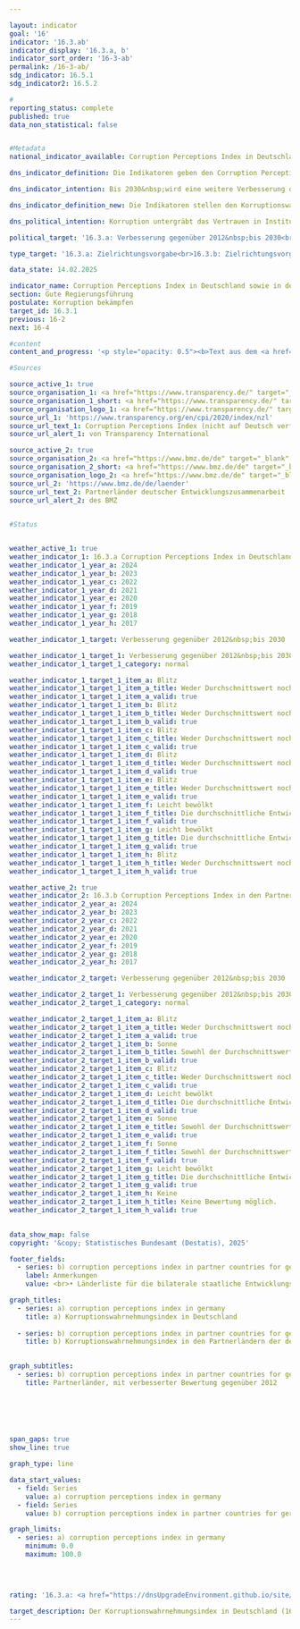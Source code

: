```yaml
---

layout: indicator        
goal: '16'        
indicator: '16.3.ab'        
indicator_display: '16.3.a, b'        
indicator_sort_order: '16-3-ab'        
permalink: /16-3-ab/        
sdg_indicator: 16.5.1
sdg_indicator2: 16.5.2        

#
reporting_status: complete        
published: true        
data_non_statistical: false        


#Metadata        
national_indicator_available: Corruption Perceptions Index in Deutschland sowie in den Partnerländern der deutschen Entwicklungszusammenarbeit        

dns_indicator_definition: Die Indikatoren geben den Corruption Perception Index (<abbr title="Corruption Perception Index (Korruptionswahrnehmungsindex)" tabindex="0">CPI</abbr>) von Transparency International für Deutschland (16.3.a) sowie die Anzahl der Partnerländer der deutschen Entwicklungszusammenarbeit, deren <abbr title="Corruption Perception Index (Korruptionswahrnehmungsindex)" tabindex="0">CPI</abbr> sich im Vergleich zum Jahr 2012&nbsp;verbessert hat (16.3.b), wieder. Der <abbr title="Corruption Perception Index (Korruptionswahrnehmungsindex)" tabindex="0">CPI</abbr> misst, wie stark Korruption im öffentlichen Sektor in einem Land wahrgenommen wird.        

dns_indicator_intention: Bis 2030&nbsp;wird eine weitere Verbesserung des Corruption Perceptions Index (<abbr title="Corruption Perception Index (Korruptionswahrnehmungsindex)" tabindex="0">CPI</abbr>) für Deutschland angestrebt. Zudem soll sich auch der <abbr title="Corruption Perception Index (Korruptionswahrnehmungsindex)" tabindex="0">CPI</abbr> der Mehrzahl der Partnerländer der deutschen Entwicklungszusammenarbeit verbessern. Basisjahr ist dabei jeweils das Jahr 2012.        

dns_indicator_definition_new: Die Indikatoren stellen den Korruptionswahrnehmungsindex (Corruption Perceptions Index, <abbr title="Corruption Perception Index (Korruptionswahrnehmungsindex)" tabindex="0">CPI</abbr>) von Transparency International für Deutschland (16.3.a) sowie die Anzahl der Partnerländer der deutschen Entwicklungszusammenarbeit, deren <abbr title="Corruption Perception Index (Korruptionswahrnehmungsindex)" tabindex="0">CPI</abbr> sich im Vergleich zum Jahr 2012&nbsp;verbessert hat (16.3.b), dar. Der <abbr title="Corruption Perception Index (Korruptionswahrnehmungsindex)" tabindex="0">CPI</abbr> misst, wie stark Korruption im öffentlichen Sektor in einem Land wahrgenommen wird.        

dns_political_intention: Korruption untergräbt das Vertrauen in Institutionen sowie politische Maßnahmen zur Steigerung der Nachhaltigkeit und behindert soziale Gerechtigkeit. Ein niedriger Korruptionsgrad fördert hingegen eine transparente Regierungsführung, effiziente Ressourcennutzung und stabile wirtschaftliche Rahmenbedingungen. Korruption soll daher sowohl in Deutschland, als auch in den Partnerländern der deutschen Entwicklungszusammenarbeit bekämpft werden.        

political_target: '16.3.a: Verbesserung gegenüber 2012&nbsp;bis 2030<br>16.3.b: Verbesserung gegenüber 2012&nbsp;bis 2030'        

type_target: '16.3.a: Zielrichtungsvorgabe<br>16.3.b: Zielrichtungsvorgabe'        

data_state: 14.02.2025        

indicator_name: Corruption Perceptions Index in Deutschland sowie in den Partnerländern der deutschen Entwicklungszusammenarbeit        
section: Gute Regierungsführung        
postulate: Korruption bekämpfen        
target_id: 16.3.1        
previous: 16-2        
next: 16-4        

#content         
content_and_progress: '<p style="opacity: 0.5"><b>Text aus dem <a href="https://dns-indikatoren.de/assets/Publikationen/Indikatorenberichte/2022.pdf">Indikatorenbericht 2022&nbsp;- Stand 31.10.2022</a></b><br><br>Die Studie zum Corruption Perceptions Index (<abbr title="Corruption Perception Index (Korruptionswahrnehmungsindex)" tabindex="0">CPI</abbr>) von Transparency International ist die die meisten Länder umfassende Übersichtsstudie zur wahrgenommenen Korruption im öffentlichen Sektor. Bei dem <abbr title="Corruption Perception Index (Korruptionswahrnehmungsindex)" tabindex="0">CPI</abbr> handelt es sich um einen Kompositindikator, der je Land unterschiedliche Experten- sowie Unternehmensbefragungen zur Wahrnehmung von Korruption im öffentlichen Sektor zusammenführt. Abhängig von den jeweiligen Befragungen können dabei unterschiedliche Verständnisse von Korruption zugrunde liegen. Die Ergebnisse dieser Befragungen können auch von den Kenntnissen des Wertes des <abbr title="Corruption Perception Index (Korruptionswahrnehmungsindex)" tabindex="0">CPI</abbr> oder anderer ihm zugrunde liegender Teilstudien der vorherigen Jahre selbst beeinflusst werden. Zudem wechseln die Quellen für die Berechnung des <abbr title="Corruption Perception Index (Korruptionswahrnehmungsindex)" tabindex="0">CPI</abbr> im Zeitablauf. In den Index werden Länder mit einbezogen, zu denen mindestens drei ausgewählte Befragungen vorliegen. Das Joint Research Centre (<abbr title="Joint Research Centre (Gemeinsame Forschungsstelle)" tabindex="0">JRC</abbr>) der Europäischen Kommission weist in seiner Analyse des <abbr title="Corruption Perception Index (Korruptionswahrnehmungsindex)" tabindex="0">CPI</abbr> darauf hin, dass bei der Interpretation der Ergebnisse die jeweilige statistische Signifikanz der Veränderung mitbetrachtet werden sollte und selbst bei statistisch signifikanten Unterschieden die Ergebnisse dieses Indikators mit Vorsicht zu interpretieren seien. Seine Vergleichbarkeit ist somit sowohl über die Zeit als auch zwischen den Ländern stark eingeschränkt.<br><br>Deutschland hat sich im Vergleich von 79&nbsp;Punkten im Jahr 2012&nbsp;auf 80&nbsp;Punkte im Jahr 2021&nbsp;verbessert. Dieser Wert hat sich gegenüber 2017&nbsp;um einen Punkt verschlechtert, sodass Deutschland auf dem zehnten Platz des Rankings steht. Dabei ist diese Veränderung gegenüber 2012&nbsp;nicht als statistisch signifikant (bei einem Signifikanzniveau von 5&nbsp;%) anzusehen.<br><br>Auch das Statistische Bundesamt erhebt im Rahmen der Zufriedenheitsbefragung zu behördlichen Dienstleistungen Daten zum Thema Korruption. Nach dieser Befragung hatten im Jahr 2021&nbsp;3,9&nbsp;% der Bevölkerung während ihres Kontakts mit öffentlichen Einrichtungen den Eindruck, dass Beschäftigte des öffentlichen Dienstes bestechlich wären. Bei der entsprechenden Umfrage unter Unternehmen hatten 4,0&nbsp;% der Unternehmen diesen Eindruck.<br><br>Die Polizeiliche Kriminalstatistik (<abbr title="Polizeiliche Kriminalstatistik" tabindex="0">PKS</abbr>) erfasst alle der Polizei bekannt gewordenen strafrechtlichen Sachverhalte. Im Jahr 2021&nbsp;wurden 712&nbsp;Fälle von Vorteilsannahme, Vorteilsgewährung sowie Bestechlichkeit und Bestechung im öffentlichen Sektor erfasst. Zudem werden in der <abbr title="Polizeiliche Kriminalstatistik" tabindex="0">PKS</abbr> auch Fälle von Bestechlichkeit und Bestechung im geschäftlichen Verkehr sowie sogenannte Begleitdelikte der Korruption wie zum Beispiel Betrugs- und Untreuehandlungen, Urkundenfälschung, wettbewerbsbeschränkende Absprachen bei Ausschreibungen, Strafvereitelung, Falschbeurkundung im Amt und Verletzung des Dienstgeheimnisses ausgewiesen.<br><br>In Bezug auf die deutsche Entwicklungszusammenarbeit haben sich im Jahr 2021&nbsp;im Vergleich zum Jahr 2012&nbsp;insgesamt 48&nbsp;der 87&nbsp;durch den <abbr title="Corruption Perception Index (Korruptionswahrnehmungsindex)" tabindex="0">CPI</abbr> bewerteten Partnerländer verbessert. Die Anzahl der sich positiv entwickelnden Partnerländer ist im betrachteten Zeitraum bis 2016&nbsp;jedes Jahr gestiegen. Im Jahr 2018&nbsp;ist die Anzahl leicht zurückgegangen und stieg in den Folgejahren wieder an. Eine statistisch signifikante Verbesserung (bei einem Signifikanzniveau von 5&nbsp;%) wiesen in 2021&nbsp;gegenüber 2012&nbsp;31&nbsp;Partnerländer der deutschen Entwicklungszusammenarbeit auf, im Vergleich dazu waren es 2014&nbsp;sechs Partnerländer.</p>'                

#Sources        

source_active_1: true
source_organisation_1: <a href="https://www.transparency.de/" target="_blank" onclick="return confirm_alert('von Transparency International', 'De')">Transparency International e.V.</a>
source_organisation_1_short: <a href="https://www.transparency.de/" target="_blank" onclick="return confirm_alert('von Transparency International', 'De')">Transparency International e.V.</a>
source_organisation_logo_1: <a href="https://www.transparency.de/" target="_blank" onclick="return confirm_alert('von Transparency International', 'De')"><img src="https://dnsTestEnvironment.github.io/dns-indicators/public/OrgImgDe/ta.png" alt="Transparency International e.V." title=" Klicken Sie hier um zur Homepage der Organisation Transparency International e.V. zu gelangen." style="height:60px; width:148px; border:transparent"/></a>
source_url_1: 'https://www.transparency.org/en/cpi/2020/index/nzl'
source_url_text_1: Corruption Perceptions Index (nicht auf Deutsch verfügbar)
source_url_alert_1: von Transparency International

source_active_2: true
source_organisation_2: <a href="https://www.bmz.de/de" target="_blank" onclick="return confirm_alert('des BMZ', 'De')">Bundesministerium für wirtschaftliche Zusammenarbeit und Entwicklung</a>
source_organisation_2_short: <a href="https://www.bmz.de/de" target="_blank" onclick="return confirm_alert('des BMZ', 'De')">Bundesministerium für wirtschaftliche Zusammenarbeit und Entwicklung</a>
source_organisation_logo_2: <a href="https://www.bmz.de/de" target="_blank" onclick="return confirm_alert('des BMZ', 'De')"><img src="https://dnsTestEnvironment.github.io/dns-indicators/public/OrgImgDe/bmz.png" alt="Bundesministerium für wirtschaftliche Zusammenarbeit und Entwicklung" title=" Klicken Sie hier um zur Homepage der Organisation Bundesministerium für wirtschaftliche Zusammenarbeit und Entwicklung zu gelangen." style="height:60px; width:148px; border:transparent"/></a>
source_url_2: 'https://www.bmz.de/de/laender'
source_url_text_2: Partnerländer deutscher Entwicklungszusammenarbeit
source_url_alert_2: des BMZ
        

#Status        


weather_active_1: true
weather_indicator_1: 16.3.a Corruption Perceptions Index in Deutschland
weather_indicator_1_year_a: 2024
weather_indicator_1_year_b: 2023
weather_indicator_1_year_c: 2022
weather_indicator_1_year_d: 2021
weather_indicator_1_year_e: 2020
weather_indicator_1_year_f: 2019
weather_indicator_1_year_g: 2018
weather_indicator_1_year_h: 2017

weather_indicator_1_target: Verbesserung gegenüber 2012&nbsp;bis 2030

weather_indicator_1_target_1: Verbesserung gegenüber 2012&nbsp;bis 2030
weather_indicator_1_target_1_category: normal

weather_indicator_1_target_1_item_a: Blitz
weather_indicator_1_target_1_item_a_title: Weder Durchschnittswert noch die vorherige Veränderung deuten in 2024 in die richtige Richtung.
weather_indicator_1_target_1_item_a_valid: true
weather_indicator_1_target_1_item_b: Blitz
weather_indicator_1_target_1_item_b_title: Weder Durchschnittswert noch die vorherige Veränderung deuten in 2023 in die richtige Richtung.
weather_indicator_1_target_1_item_b_valid: true
weather_indicator_1_target_1_item_c: Blitz
weather_indicator_1_target_1_item_c_title: Weder Durchschnittswert noch die vorherige Veränderung deuten in 2022 in die richtige Richtung.
weather_indicator_1_target_1_item_c_valid: true
weather_indicator_1_target_1_item_d: Blitz
weather_indicator_1_target_1_item_d_title: Weder Durchschnittswert noch die vorherige Veränderung deuten in 2021 in die richtige Richtung.
weather_indicator_1_target_1_item_d_valid: true
weather_indicator_1_target_1_item_e: Blitz
weather_indicator_1_target_1_item_e_title: Weder Durchschnittswert noch die vorherige Veränderung deuten in 2020 in die richtige Richtung.
weather_indicator_1_target_1_item_e_valid: true
weather_indicator_1_target_1_item_f: Leicht bewölkt
weather_indicator_1_target_1_item_f_title: Die durchschnittliche Entwicklung zielte in 2019 in die richtige Richtung, im vorangegangenen Jahr ergab sich jedoch eine Entwicklung in die falsche Richtung oder gar keine Veränderung.
weather_indicator_1_target_1_item_f_valid: true
weather_indicator_1_target_1_item_g: Leicht bewölkt
weather_indicator_1_target_1_item_g_title: Die durchschnittliche Entwicklung zielte in 2018 in die richtige Richtung, im vorangegangenen Jahr ergab sich jedoch eine Entwicklung in die falsche Richtung oder gar keine Veränderung.
weather_indicator_1_target_1_item_g_valid: true
weather_indicator_1_target_1_item_h: Blitz
weather_indicator_1_target_1_item_h_title: Weder Durchschnittswert noch die vorherige Veränderung deuten in 2017 in die richtige Richtung.
weather_indicator_1_target_1_item_h_valid: true

weather_active_2: true
weather_indicator_2: 16.3.b Corruption Perceptions Index in den Partnerländern der deutschen Entwicklungszusammenarbeit
weather_indicator_2_year_a: 2024
weather_indicator_2_year_b: 2023
weather_indicator_2_year_c: 2022
weather_indicator_2_year_d: 2021
weather_indicator_2_year_e: 2020
weather_indicator_2_year_f: 2019
weather_indicator_2_year_g: 2018
weather_indicator_2_year_h: 2017

weather_indicator_2_target: Verbesserung gegenüber 2012&nbsp;bis 2030

weather_indicator_2_target_1: Verbesserung gegenüber 2012&nbsp;bis 2030
weather_indicator_2_target_1_category: normal

weather_indicator_2_target_1_item_a: Blitz
weather_indicator_2_target_1_item_a_title: Weder Durchschnittswert noch die vorherige Veränderung deuten in 2024 in die richtige Richtung.
weather_indicator_2_target_1_item_a_valid: true
weather_indicator_2_target_1_item_b: Sonne
weather_indicator_2_target_1_item_b_title: Sowohl der Durchschnittswert als auch die vorangegangene jährliche Veränderung deuteten in 2023 in die richtige Richtung.
weather_indicator_2_target_1_item_b_valid: true
weather_indicator_2_target_1_item_c: Blitz
weather_indicator_2_target_1_item_c_title: Weder Durchschnittswert noch die vorherige Veränderung deuten in 2022 in die richtige Richtung.
weather_indicator_2_target_1_item_c_valid: true
weather_indicator_2_target_1_item_d: Leicht bewölkt
weather_indicator_2_target_1_item_d_title: Die durchschnittliche Entwicklung zielte in 2021 in die richtige Richtung, im vorangegangenen Jahr ergab sich jedoch eine Entwicklung in die falsche Richtung oder gar keine Veränderung.
weather_indicator_2_target_1_item_d_valid: true
weather_indicator_2_target_1_item_e: Sonne
weather_indicator_2_target_1_item_e_title: Sowohl der Durchschnittswert als auch die vorangegangene jährliche Veränderung deuteten in 2020 in die richtige Richtung.
weather_indicator_2_target_1_item_e_valid: true
weather_indicator_2_target_1_item_f: Sonne
weather_indicator_2_target_1_item_f_title: Sowohl der Durchschnittswert als auch die vorangegangene jährliche Veränderung deuteten in 2019 in die richtige Richtung.
weather_indicator_2_target_1_item_f_valid: true
weather_indicator_2_target_1_item_g: Leicht bewölkt
weather_indicator_2_target_1_item_g_title: Die durchschnittliche Entwicklung zielte in 2018 in die richtige Richtung, im vorangegangenen Jahr ergab sich jedoch eine Entwicklung in die falsche Richtung oder gar keine Veränderung.
weather_indicator_2_target_1_item_g_valid: true
weather_indicator_2_target_1_item_h: Keine
weather_indicator_2_target_1_item_h_title: Keine Bewertung möglich.
weather_indicator_2_target_1_item_h_valid: true        
        

data_show_map: false        
copyright: '&copy; Statistisches Bundesamt (Destatis), 2025'        

footer_fields:
  - series: b) corruption perceptions index in partner countries for german development cooperation
    label: Anmerkungen
    value: <br>• Länderliste für die bilaterale staatliche Entwicklungszusammenarbeit des Bundesministeriums für wirtschaftliche Zusammenarbeit und Entwicklung wurde 2023&nbsp;aktualisiert. Daten der Zeitreihe sind entsprechend korrigiert.<br>• 2023&nbsp;ohne Afghanistan, da die Zusammenarbeit ausgesetzt wurde.        

graph_titles: 
  - series: a) corruption perceptions index in germany
    title: a) Korruptionswahrnehmungsindex in Deutschland
    
  - series: b) corruption perceptions index in partner countries for german development cooperation
    title: b) Korruptionswahrnehmungsindex in den Partnerländern der deutschen Entwicklungszusammenarbeit
            

graph_subtitles: 
  - series: b) corruption perceptions index in partner countries for german development cooperation
    title: Partnerländer, mit verbesserter Bewertung gegenüber 2012
            

        

        

span_gaps: true        
show_line: true        

graph_type: line                

data_start_values: 
  - field: Series
    value: a) corruption perceptions index in germany
  - field: Series
    value: b) corruption perceptions index in partner countries for german development cooperation        

graph_limits: 
  - series: a) corruption perceptions index in germany
    minimum: 0.0
    maximum: 100.0        

        

                                        
rating: '16.3.a: <a href="https://dnsUpgradeEnvironment.github.io/site/status"><img src="https://sdg-indikatoren.de/public/Wettersymbole/Blitz.png" title="Weder Durchschnittswert noch die vorherige Veränderung deuten in 2024 in die richtige Richtung." alt="Wettersymbol Blitz"/></a><br>16.3.b: <a href="https://dnsUpgradeEnvironment.github.io/site/status"><img src="https://sdg-indikatoren.de/public/Wettersymbole/Blitz.png" title="Weder Durchschnittswert noch die vorherige Veränderung deuten in 2024 in die richtige Richtung." alt="Wettersymbol Blitz"/></a>'        

target_description: Der Korruptionswahrnehmungsindex in Deutschland (16.3.a) soll steigen.<br>>> Ausgehend von der Zielformulierung wird der Indikator 16.3.a für das Jahr 2024&nbsp;mit „Gewitter“ bewertet. Der Indikatorwert ist im Jahr 2023&nbsp;gesunken und entwickelte sich im Durchschnitt der letzten sechs Jahre nicht in die gewünschte Richtung.<br><br>Die Anzahl von Partnerländern der deutschen Entwicklungszusammenarbeit mit einem gegenüber 2012&nbsp;verbesserten Korruptionswahrnehmungsindex (16.3.b) soll steigen.<br>>> Ausgehend von der Zielformulierung wird der Indikator 16.3.b für das Jahr 2024&nbsp;mit „Gewitter“ bewertet. Der Indikatorwert ist im Jahr 2024&nbsp;gesunken und entwickelte sich im Durchschnitt der letzten sechs Jahre nicht in die gewünschte Richtung.        
---
```


